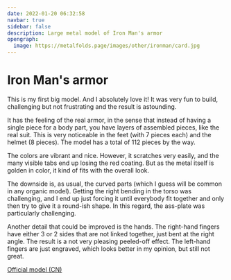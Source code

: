 ```yaml
---
date: 2022-01-20 06:32:58
navbar: true
sidebar: false
description: Large metal model of Iron Man's armor
opengraph:
  image: https://metalfolds.page/images/other/ironman/card.jpg
---
```


# Iron Man's armor

This is my first big model. And I absolutely love it! It was very fun to build, challenging but not frustrating and the result is astounding.

It has the feeling of the real armor, in the sense that instead of having a single piece for a body part, you have layers of assembled pieces, like the real suit. This is very noticeable in the feet (with 7 pieces each) and the helmet (8 pieces). The model has a total of 112 pieces by the way.

The colors are vibrant and nice. However, it scratches very easily, and the many visible tabs end up losing the red coating. But as the metal itself is golden in color, it kind of fits with the overall look.

The downside is, as usual, the curved parts (which I guess will be common in any organic model). Getting the right bending in the torso was challenging, and I end up just forcing it until everybody fit together and only then try to give it a round-ish shape. In this regard, the ass-plate was particularly challenging.

Another detail that could be improved is the hands. The right-hand fingers have either 3 or 2 sides that are not linked together, just bent at the right angle. The result is a not very pleasing peeled-off effect. The left-hand fingers are just engraved, which looks better in my opinion, but still not great.

[Official model (CN)](http://piececool.com/showinfo-54-363-0.html)

<Gallery path="other/ironman" vertical="true" :images="[
    'model_1',
    'model_2',
    'model_3',
    'model_4',
    'detail_1',
    'detail_2',
    'detail_3',
    'detail_4',
    'detail_5',
    'detail_6',
    'detail_7',
    'detail_8',
    'scale'
]"/>
